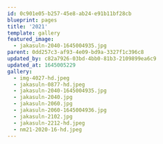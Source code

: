 ```yaml
---
id: 0c901e05-b257-45e8-ab24-e91b11bf28cb
blueprint: pages
title: '2021'
template: gallery
featured_image:
  - jakasuln-2040-1645004935.jpg
parent: 0dd257c3-af93-4e09-bd9a-3327f1c396c8
updated_by: c82a7926-03bd-4bb0-81b3-2109899ea6c9
updated_at: 1645005229
gallery:
  - img-4027-hd.jpeg
  - jakasuln-0877-hd.jpeg
  - jakasuln-2040-1645004935.jpg
  - jakasuln-2040.jpg
  - jakasuln-2060.jpg
  - jakasuln-2060-1645004936.jpg
  - jakasuln-2102.jpg
  - jakasuln-2212-hd.jpeg
  - nm21-2020-16-hd.jpeg
---
```

